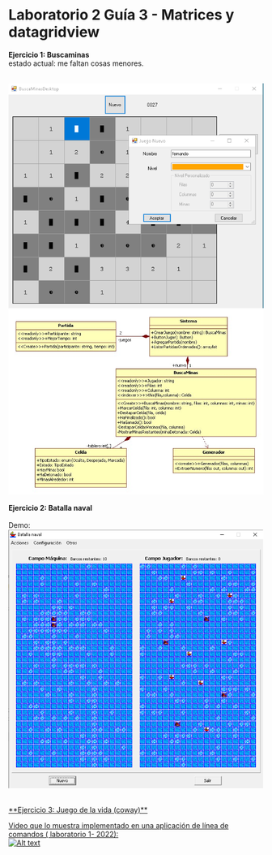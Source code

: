# Laboratorio 2 Guía 3 - Matrices y datagridview

**Ejercicio 1: Buscaminas**<br/>
estado actual: me faltan cosas menores.

<br/>
<img src="https://github.com/fernandofilipuzzi-utn/Lab2Guia3/blob/main/Ej1_BuscaMinas/BuscaMinasClassLib/uml/Formulario.png"/>
<br/>
<img src="https://github.com/fernandofilipuzzi-utn/Lab2Guia3/blob/main/Ej1_BuscaMinas/BuscaMinasClassLib/uml/BuscaMinas.jpg"/>
<br/>

**Ejercicio 2: Batalla naval**<br/>
<br/>
Demo:<a href="https://github.com/fernandofilipuzzi-utn/Lab2Guia3/blob/main/batallanaval_simplificado_demo/Batalla_naval_demo.zip"/>
<br/>
<img src="https://github.com/fernandofilipuzzi-utn/Lab2Guia3/blob/main/batallanaval_simplificado_demo/pantallazo.png"/>

<br/>
**Ejercicio 3: Juego de la vida (coway)**<br/>

Video que lo muestra implementado en una aplicación de línea de comandos ( laboratorio 1- 2022):<br/>
[![Alt text](https://img.youtube.com/vi/z2bIIrHhbps/0.jpg)](https://www.youtube.com/watch?v=z2bIIrHhbps)
